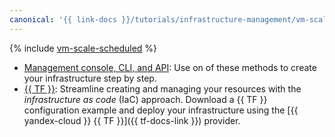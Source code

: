 ```yaml
---
canonical: '{{ link-docs }}/tutorials/infrastructure-management/vm-scale-scheduled/'
---
```


{% include [vm-scale-scheduled](../../../_tutorials/infrastructure/vm-scale-scheduled.md) %}

* [Management console, CLI, and API](console.md): Use on of these methods to create your infrastructure step by step.
* [{{ TF }}](terraform.md): Streamline creating and managing your resources with the _infrastructure as code_ (IaC) approach. Download a {{ TF }} configuration example and deploy your infrastructure using the [{{ yandex-cloud }} {{ TF }}]({{ tf-docs-link }}) provider.
